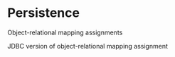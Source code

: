 # Persistence
Object-relational mapping assignments


JDBC version of object-relational mapping assignment
